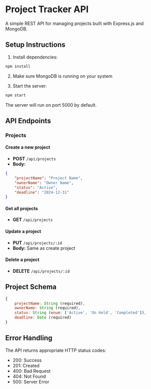 # Project Tracker API

A simple REST API for managing projects built with Express.js and MongoDB.

## Setup Instructions

1. Install dependencies:
```bash
npm install
```

2. Make sure MongoDB is running on your system

3. Start the server:
```bash
npm start
```

The server will run on port 5000 by default.

## API Endpoints

### Projects

#### Create a new project
- **POST** `/api/projects`
- **Body:**
```json
{
    "projectName": "Project Name",
    "ownerName": "Owner Name",
    "status": "Active",
    "deadline": "2024-12-31"
}
```

#### Get all projects
- **GET** `/api/projects`

#### Update a project
- **PUT** `/api/projects/:id`
- **Body:** Same as create project

#### Delete a project
- **DELETE** `/api/projects/:id`

## Project Schema

```javascript
{
    projectName: String (required),
    ownerName: String (required),
    status: String (enum: ['Active', 'On Hold', 'Completed']),
    deadline: Date (required)
}
```

## Error Handling

The API returns appropriate HTTP status codes:
- 200: Success
- 201: Created
- 400: Bad Request
- 404: Not Found
- 500: Server Error 